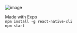 ![image](https://github.com/user-attachments/assets/2637ad1b-a7eb-47aa-bd5d-4bc53f7e3733)

Made with Expo <br>
<code>npm install -g react-native-cli</code> <br/>
<code>npm start</code>

